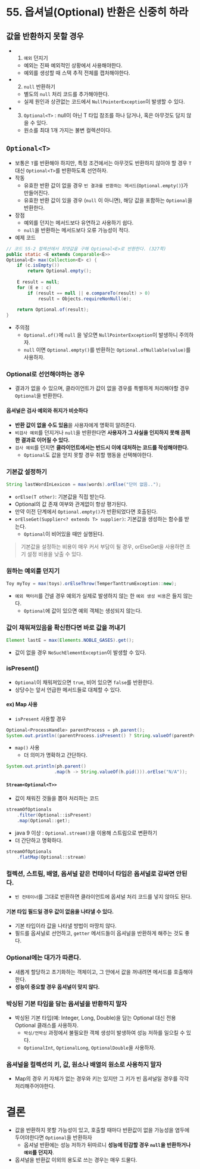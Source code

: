 # 55. 옵셔널(Optional) 반환은 신중히 하라
## 값을 반환하지 못할 경우
- 1. `예외` 던지기
  - 예외는 진짜 예외적인 상황에서 사용해야한다.
  - 예외를 생성할 때 스택 추적 전체를 캡처해야한다.
- 2. `null` 반환하기
  - 별도의 `null` 처리 코드를 추가해야한다.
  - 실제 원인과 상관없는 코드에서 `NullPointerException`이 발생할 수 있다.
- 3. `Optional<T>` : null이 아닌 T 타입 참조를 하나 담거나, 혹은 아무것도 담지 않을 수 있다.
  - 원소를 최대 1개 가지는 불변 컬렉션이다.

## `Optional<T>`
- 보통은 `T`를 반환해야 하지만, 특정 조건에서는 아무것도 반환하지 않아야 할 경우 `T` 대신 `Optional<T>`를 반환하도록 선언하자.
- 작동
  - 유효한 반환 값이 없을 경우 `빈 결과를 반환하는 메서드`(`Optional.empty()`)가 만들어진다.
  - 유효한 반환 값이 있을 경우 (`null` 이 아니면), 해당 값을 포함하는 `Optional`을 반환한다.
- 장점
  - 예외를 던지는 메서드보다 유연하고 사용하기 쉽다.
  - `null`을 반환하는 메서드보다 오류 가능성이 적다.
- 예제 코드
```java
// 코드 55-2 컬렉션에서 최댓값을 구해 Optional<E>로 반환한다. (327쪽)  
public static <E extends Comparable<E>>  
Optional<E> max(Collection<E> c) {  
    if (c.isEmpty())  
        return Optional.empty();  
  
    E result = null;  
    for (E e : c)  
        if (result == null || e.compareTo(result) > 0)  
            result = Objects.requireNonNull(e);  
  
    return Optional.of(result);  
}
```
- 주의점
  - `Optional.of()`에 `null` 을 넣으면 `NullPointerException`이 발생하니 주의하자.
  - `null` 이면 `Optional.empty()`를 반환하는 `Optional.ofNullable(value)`를 사용하자.

### Optional로 선언해야하는 경우
- 결과가 없을 수 있으며, 클라이언트가 값이 없을 경우를 특별하게 처리해야할 경우 `Optional`을 반환한다.

#### 옵셔널은 검사 예외와 취지가 비슷하다
- **반환 값이 없을 수도 있음**을 사용자에게 명확히 알려준다.
- `비검사 예외`를 던지거나 `null`을 반환한다면 **사용자가 그 사실을 인지하지 못해 끔찍한 결과로 이어질 수 있다.**
- `검사 예외`를 던지면 **클라이언트에서는 반드시 이에 대처하는 코드를 작성해야한다.**
  - `Optional`도 값을 얻지 못할 경우 취할 행동을 선택해야한다.

### 기본값 설정하기
```java
String lastWordInLexicon = max(words).orElse("단어 없음..");
```
-  `orElse(T other)`: 기본값을 직접 받는다.
  - Optional의 값 존재 여부와 관계없이 항상 평가된다.
  - 만약 이전 단계에서 `Optional.empty()`가 반환되었다면 호출된다.
- `orElseGet(Supplier<? extends T> supplier)`: 기본값을 생성하는 함수를 받는다.
  - `Optional`이 비어있을 때만 실행된다.
> 기본값을 설정하는 비용이 매우 커서 부담이 될 경우, orElseGet을 사용하면 초기 설정 비용을 낮출 수 있다.

### 원하는 예외를 던지기
```java
Toy myToy = max(toys).orElseThrow(TemperTanttrumException::new);
```
- `예외 팩터리`를 건넬 경우 예외가 실제로 발생하지 않는 한 `예외 생성 비용`은 들지 않는다.
  - `Optional`에 값이 있으면 예외 객체는 생성되지 않는다.

### 값이 채워져있음을 확신한다면 바로 값을 꺼내기
```java
Element lastE = max(Elements.NOBLE_GASES).get();
```
- 값이 없을 경우 `NoSuchElementException`이 발생할 수 있다.

### isPresent()
- `Optional`이 채워져있으면 `true`, 비어 있으면 `false`를 반환한다.
- 상당수는 앞서 언급한 메서드들로 대체할 수 있다.

#### ex) Map 사용
- `isPresent` 사용할 경우
```java
Optional<ProcessHandle> parentProcess = ph.parent();
System.out.println((parentProcess.isPresent() ? String.valueOf(parentProcess.get().pid()) : "N/A"));
```

- `map()` 사용
  - 더 의미가 명확하고 간단하다.
```java
System.out.println(ph.parent()
				  .map(h -> String.valueOf(h.pid())).orElse("N/A"));
```

#### `Stream<Optional<T>>`
- 값이 채워진 것들을 뽑아 처리하는 코드
```java
streamOfOptionals
	.filter(Optional::isPresent)
	.map(Optional::get);
```
-  java 9 이상 : `Optional.stream()`을 이용해 스트림으로 변환하기
  - 더 간단하고 명확하다.
```java
streamOfOptionals
	.flatMap(Optional::stream)
```

### 컬렉션, 스트림, 배열, 옵셔널 같은 컨테이너 타입은 옵셔널로 감싸면 안된다.
- `빈 컨테이너`를 그대로 반환하면 클라이언트에 옵셔널 처리 코드를 넣지 않아도 된다.

#### 기본 타입 필드일 경우 값이 없음을 나타낼 수 있다.
- 기본 타입이라 값을 나타낼 방법이 마땅치 않다.
- 필드를 옵셔널로 선언하고, `getter` 메서드들이 옵셔널을 반환하게 해주는 것도 좋다.

### Optional에는 대가가 따른다.
- 새롭게 할당하고 초기화하는 객체이고, 그 안에서 값을 꺼내려면 메서드를 호출해야한다.
- **성능이 중요할 경우 옵셔널이 맞지 않다.**

### 박싱된 기본 타입을 담는 옵셔널을 반환하지 말자
- 박싱된 기본 타입(예: Integer, Long, Double)을 담는 Optional 대신 전용 Optional 클래스를 사용하자.
  - `박싱/언박싱` 과정에서 불필요한 객체 생성이 발생하여 성능 저하를 일으킬 수 있다.
  - `OptionalInt`, `OptionalLong`, `OptionalDouble`을 사용하자.

### 옵셔널을 컬렉션의 키, 값, 원소나 배열의 원소로 사용하지 말자
- Map의 경우 키 자체가 없는 경우와 키는 있지만 그 키가 빈 옵셔널일 경우를 각각 처리해주어야한다.

# 결론
- 값을 반환하지 못할 가능성이 있고, 호출할 때마다 반환값이 없을 가능성을 염두에 두어야한다면 `Optional`을 반환하자
  - 옵셔널 반환에는 성능 저하가 뒤따르니 **성능에 민감할 경우 `null`을 반환하거나 `예외`를 던지자**.
- 옵셔널을 반환값 이외의 용도로 쓰는 경우는 매우 드물다.

